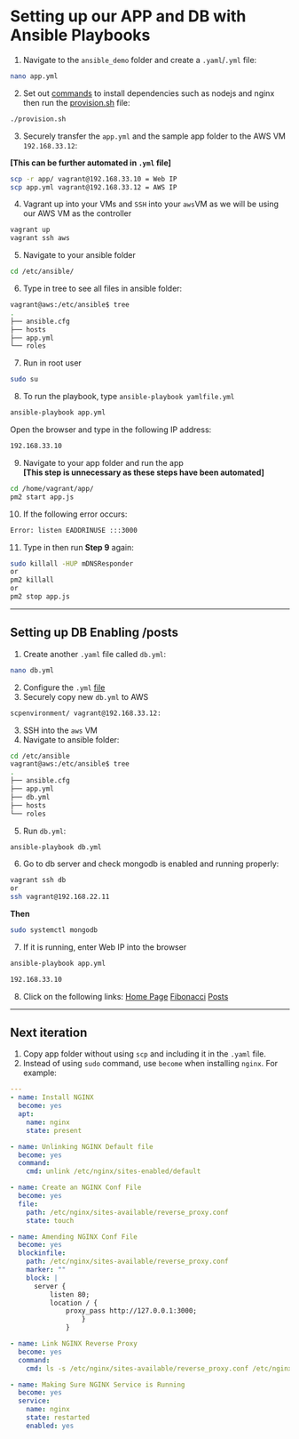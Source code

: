 # Setting up our APP and DB with Ansible Playbooks 

1. Navigate to the `ansible_demo` folder and create a `.yaml`/`.yml` file:
```bash
nano app.yml
```

2. Set out [commands](playbook.yml) to install dependencies such as nodejs and nginx then run the [provision.sh](provision.sh) file:
```bash
./provision.sh
```

3. Securely transfer the `app.yml` and the sample app folder to the AWS VM `192.168.33.12`:

**[This can be further automated in `.yml` file]**

```bash
scp -r app/ vagrant@192.168.33.10 = Web IP
scp app.yml vagrant@192.168.33.12 = AWS IP
```

4. Vagrant up into your VMs and `SSH` into your `aws`VM as we will be using our AWS VM as the controller
```bash
vagrant up
vagrant ssh aws
```

5. Navigate to your ansible folder
```bash
cd /etc/ansible/
```

6. Type in tree to see all files in ansible folder:
```bash
vagrant@aws:/etc/ansible$ tree
.
├── ansible.cfg
├── hosts
├── app.yml
└── roles
```

7. Run in root user
```bash
sudo su
```

8. To run the playbook, type `ansible-playbook yamlfile.yml`
```bash
ansible-playbook app.yml
```

Open the browser and type in the following IP address:
```bash
192.168.33.10
```

9. Navigate to your app folder and run the app\
**[This step is unnecessary as these steps have been automated]**
```bash
cd /home/vagrant/app/
pm2 start app.js
```

10. If the following error occurs:
```bash
Error: listen EADDRINUSE :::3000
```

11. Type in then run **Step 9** again:
```bash
sudo killall -HUP mDNSResponder
or 
pm2 killall
or
pm2 stop app.js
```
---

## Setting up DB Enabling /posts 
1. Create another `.yaml` file called `db.yml`:
```bash
nano db.yml
```
2. Configure the `.yml` [file](db.yml)
3. Securely copy new `db.yml` to AWS

```bash
scpenvironment/ vagrant@192.168.33.12:
```

3. SSH into the `aws` VM
4. Navigate to ansible folder:
```bash
cd /etc/ansible
vagrant@aws:/etc/ansible$ tree
.
├── ansible.cfg
├── app.yml
├── db.yml
├── hosts
└── roles
```
5. Run `db.yml`:
```bash
ansible-playbook db.yml
```

6. Go to db server and check mongodb is enabled and running properly:
```bash
vagrant ssh db
or 
ssh vagrant@192.168.22.11
```
**Then**
```bash
sudo systemctl mongodb
```

7. If it is running, enter Web IP into the browser
```bash
ansible-playbook app.yml
```
```bash
192.168.33.10
```
8. Click on the following links:
[Home Page](http://192.168.33.10)
[Fibonacci](http://192.168.33.10/fibonacci/10)
[Posts](http://192.168.33.10/posts)


---

## Next iteration
1. Copy app folder without using `scp` and including it in the `.yaml` file.
2. Instead of using `sudo` command, use `become` when installing `nginx`. For example:
```yaml
---
- name: Install NGINX 
  become: yes
  apt: 
    name: nginx
    state: present

- name: Unlinking NGINX Default file
  become: yes
  command:
    cmd: unlink /etc/nginx/sites-enabled/default

- name: Create an NGINX Conf File
  become: yes
  file:
    path: /etc/nginx/sites-available/reverse_proxy.conf
    state: touch

- name: Amending NGINX Conf File
  become: yes
  blockinfile:
    path: /etc/nginx/sites-available/reverse_proxy.conf
    marker: ""
    block: |
      server {
          listen 80;
          location / {
              proxy_pass http://127.0.0.1:3000;
                  }
              }

- name: Link NGINX Reverse Proxy
  become: yes
  command:
    cmd: ls -s /etc/nginx/sites-available/reverse_proxy.conf /etc/nginx/sites-enabled/reverse_proxy.conf

- name: Making Sure NGINX Service is Running
  become: yes
  service:
    name: nginx
    state: restarted
    enabled: yes
```

